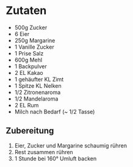 # Zutaten

* 500g Zucker
* 6 Eier
* 250g Margarine
* 1 Vanille Zucker
* 1 Prise Salz
* 600g Mehl
* 1 Backpulver
* 2 EL Kakao
* 1 gehäufter KL Zimt
* 1 Spitze KL Nelken
* 1/2 Zitronenaroma
* 1/2 Mandelaroma
* 2 EL Rum
* Milch nach Bedarf (~ 1/2 Tasse)

## Zubereitung

1. Eier, Zucker und Margarine schaumig rühren
1. Rest zusammen rühren
1. 1 Stunde bei 160° Umluft backen
